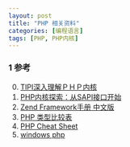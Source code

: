 ```yaml
---
layout: post
title: "PHP 相关资料"
categories: [编程语言]
tags: [PHP, PHP内核]
---
```


### 1 参考
0. [TIPI深入理解ＰＨＰ内核][0]
1. [PHP内核探索：从SAPI接口开始][1]
2. [Zend Framework手册 中文版][2]
3. [PHP 类型比较表][3]
4. [PHP Cheat Sheet][4]
5. [windows php][5]


[0]: http://www.php-internals.com/book/ "TIPI 深入理解ＰＨＰ内核"
[1]: http://www.nowamagic.net/librarys/veda/detail/1285 "PHP内核探索：从SAPI接口开始"
[2]: http://www.php100.com/manual/ZendFramework/ "Zend Framework手册 中文版"
[3]: http://php.net/manual/zh/types.comparisons.php "PHP 类型比较表"
[4]: http://www.blueshoes.org/en/developer/php_cheat_sheet/ "PHP Cheat Sheet"
[5]: http://windows.php.net/ "windows php"